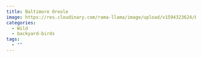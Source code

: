 ```yaml
---
title: Baltimore Oreole
image: https://res.cloudinary.com/rama-llama/image/upload/v1594323624/Baltimore_Oreole_l8mkyo.jpg
categories:
  - Wild
  - backyard-birds
tags:
  - ""
---
```

